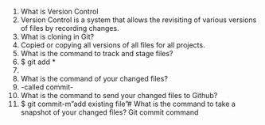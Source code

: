 1.	What is Version Control	
2.	Version Control is a system that allows the revisiting of various versions of files by recording changes.
3.	What is cloning in Git?
4.	Copied or copying all versions of all files for all projects.
5.	What is the command to track and stage files?
6.	$ git add *
7.	
8.	What is the command of your changed files?
9.	-called commit-
10.	What is the command to send your changed files to Github?
11.	$ git commit-m”add existing file”#
What is the command to take a snapshot of your changed files?
Git commit command
